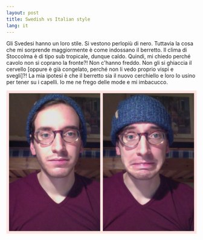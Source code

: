 ```yaml
---
layout: post
title: Swedish vs Italian style
lang: it
---
```


Gli Svedesi hanno un loro stile. Si vestono perlopi&ugrave; di nero. Tuttavia la cosa che mi sorprende maggiormente
&egrave; come indossano il berretto. Il clima di Stoccolma &egrave; di tipo sub tropicale, dunque caldo. Quindi, mi
chiedo perch&eacute; cavolo non si coprano la fronte?! Non c'hanno freddo. Non gli si ghiaccia il cervello [oppure
&egrave; gi&agrave; congelato, perch&eacute; non li vedo proprio vispi e svegli]?!&nbsp;La mia ipotesi &egrave; che
il berretto sia il nuovo cerchiello e loro lo usino per tener su i capelli.
Io me ne frego delle mode e mi imbacucco.

<img src="../src/images/wp/2014/11/hat.jpg" alt="hat" />

